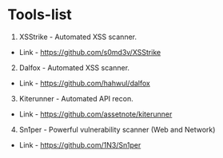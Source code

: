 # Tools-list

1. XSStrike - Automated XSS scanner.
  - Link - https://github.com/s0md3v/XSStrike

2. Dalfox - Automated XSS scanner.
  - Link -  https://github.com/hahwul/dalfox

3. Kiterunner - Automated API recon.
  - Link - https://github.com/assetnote/kiterunner

4.  Sn1per - Powerful vulnerability scanner (Web and Network)
   - Link - https://github.com/1N3/Sn1per
